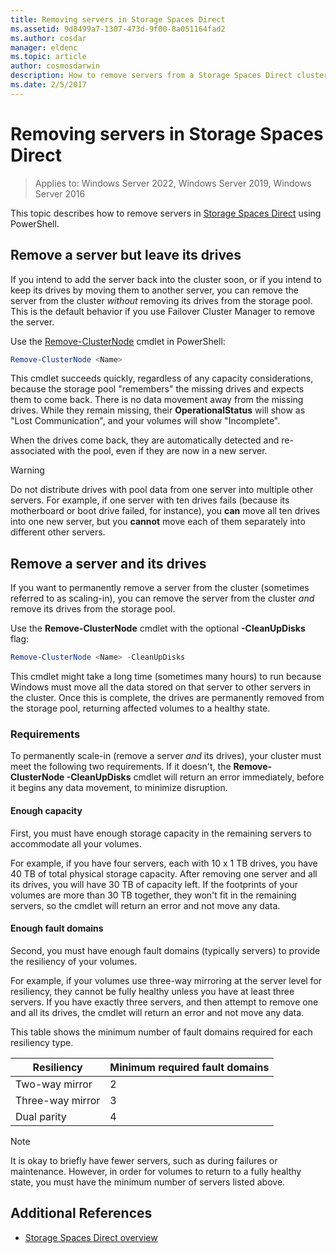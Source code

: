 ```yaml
---
title: Removing servers in Storage Spaces Direct
ms.assetid: 9d8499a7-1307-473d-9f00-8a051164fad2
ms.author: cosdar
manager: eldenc
ms.topic: article
author: cosmosdarwin
description: How to remove servers from a Storage Spaces Direct cluster in Windows Server.
ms.date: 2/5/2017
---
```


# Removing servers in Storage Spaces Direct

>Applies to: Windows Server 2022, Windows Server 2019, Windows Server 2016

This topic describes how to remove servers in [Storage Spaces Direct](storage-spaces-direct-overview.md) using PowerShell.

## Remove a server but leave its drives

If you intend to add the server back into the cluster soon, or if you intend to keep its drives by moving them to another server, you can remove the server from the cluster *without* removing its drives from the storage pool. This is the default behavior if you use Failover Cluster Manager to remove the server.

Use the [Remove-ClusterNode](/previous-versions/windows/it-pro/windows-server-2012-R2-and-2012/hh831694(v=ws.11)) cmdlet in PowerShell:

```PowerShell
Remove-ClusterNode <Name>
```

This cmdlet succeeds quickly, regardless of any capacity considerations, because the storage pool "remembers" the missing drives and expects them to come back. There is no data movement away from the missing drives. While they remain missing, their **OperationalStatus** will show as "Lost Communication", and your volumes will show "Incomplete".

When the drives come back, they are automatically detected and re-associated with the pool, even if they are now in a new server.

   >[!WARNING]
   > Do not distribute drives with pool data from one server into multiple other servers. For example, if one server with ten drives fails (because its motherboard or boot drive failed, for instance), you **can** move all ten drives into one new server, but you **cannot** move each of them separately into different other servers.

## Remove a server and its drives

If you want to permanently remove a server from the cluster (sometimes referred to as scaling-in), you can remove the server from the cluster *and* remove its drives from the storage pool.

Use the **Remove-ClusterNode** cmdlet with the optional **-CleanUpDisks** flag:

```PowerShell
Remove-ClusterNode <Name> -CleanUpDisks
```

This cmdlet might take a long time (sometimes many hours) to run because Windows must move all the data stored on that server to other servers in the cluster. Once this is complete, the drives are permanently removed from the storage pool, returning affected volumes to a healthy state.

### Requirements

To permanently scale-in (remove a server *and* its drives), your cluster must meet the following two requirements. If it doesn't, the **Remove-ClusterNode -CleanUpDisks** cmdlet will return an error immediately, before it begins any data movement, to minimize disruption.

#### Enough capacity

First, you must have enough storage capacity in the remaining servers to accommodate all your volumes.

For example, if you have four servers, each with 10 x 1 TB drives, you have 40 TB of total physical storage capacity. After removing one server and all its drives, you will have 30 TB of capacity left. If the footprints of your volumes are more than 30 TB together, they won't fit in the remaining servers, so the cmdlet will return an error and not move any data.

#### Enough fault domains

Second, you must have enough fault domains (typically servers) to provide the resiliency of your volumes.

For example, if your volumes use three-way mirroring at the server level for resiliency, they cannot be fully healthy unless you have at least three servers. If you have exactly three servers, and then attempt to remove one and all its drives, the cmdlet will return an error and not move any data.

This table shows the minimum number of fault domains required for each resiliency type.

|    Resiliency          |    Minimum required fault domains   |
|------------------------|-------------------------------------|
|    Two-way mirror      |    2                                |
|    Three-way mirror    |    3                                |
|    Dual parity         |    4                                |

   >[!NOTE]
   > It is okay to briefly have fewer servers, such as during failures or maintenance. However, in order for volumes to return to a fully healthy state, you must have the minimum number of servers listed above.

## Additional References

- [Storage Spaces Direct overview](storage-spaces-direct-overview.md)
